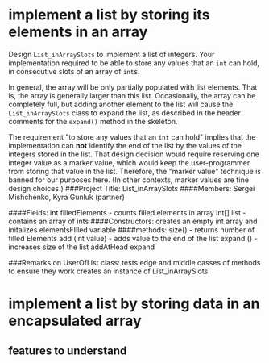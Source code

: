 # implement a list by storing its elements in an array

Design `List_inArraySlots` to implement a list of integers.
Your implementation required to be able to store any values that 
an `int` can hold, in consecutive slots of an array of `int`s.

In general, the array will be only partially populated with list elements.
That is, the array is generally larger than this list. 
Occasionally, the array can be completely full, but adding
another element to the list will cause the `List_inArraySlots`
class to expand the list, as described in the header comments
for the `expand()` method in the skeleton.

The requirement "to store any values that an `int` can hold" 
implies that the implementation can **not** identify the end of the list
by the values of the integers stored in the list. That design decision
would require reserving one integer value as a marker value, which would
keep the user-programmer from storing that value in the list.
Therefore, the "marker value" technique is banned for our purposes here.
(In other contexts, marker values are fine design choices.)
###Project Title: List_inArraySlots
####Members: Sergei Mishchenko, Kyra Gunluk (partner)

####Fields: 
int filledElements - counts filled elements in array
int[] list - contains an array of ints
####Constructors: 
creates an empty int array and initalizes elementsFIlled variable
####methods: 
size() - returns number of filled Elements
add (int value) - adds value to the end of the list
expand () - increases size of the list
addAtHead
expand 

###Remarks on UserOfList class:
tests edge and middle casses of methods to ensure they work
creates an instance of List_inArraySlots.
# implement a list by storing data in an encapsulated array

## features to understand
